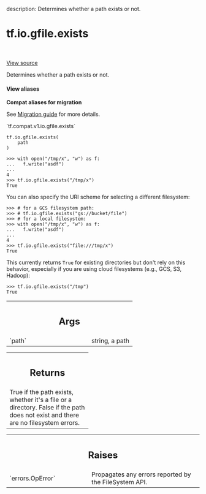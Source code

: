 description: Determines whether a path exists or not.

<div itemscope itemtype="http://developers.google.com/ReferenceObject">
<meta itemprop="name" content="tf.io.gfile.exists" />
<meta itemprop="path" content="Stable" />
</div>

# tf.io.gfile.exists

<!-- Insert buttons and diff -->

<table class="tfo-notebook-buttons tfo-api nocontent" align="left">

</table>

<a target="_blank" class="external" href="/code/stable/tensorflow/python/lib/io/file_io.py">View source</a>



Determines whether a path exists or not.

<section class="expandable">
  <h4 class="showalways">View aliases</h4>
  <p>
<b>Compat aliases for migration</b>
<p>See
<a href="https://www.tensorflow.org/guide/migrate">Migration guide</a> for
more details.</p>
<p>`tf.compat.v1.io.gfile.exists`</p>
</p>
</section>

<pre class="devsite-click-to-copy prettyprint lang-py tfo-signature-link">
<code>tf.io.gfile.exists(
    path
)
</code></pre>



<!-- Placeholder for "Used in" -->

```
>>> with open("/tmp/x", "w") as f:
...   f.write("asdf")
...
4
>>> tf.io.gfile.exists("/tmp/x")
True
```

You can also specify the URI scheme for selecting a different filesystem:

```
>>> # for a GCS filesystem path:
>>> # tf.io.gfile.exists("gs://bucket/file")
>>> # for a local filesystem:
>>> with open("/tmp/x", "w") as f:
...   f.write("asdf")
...
4
>>> tf.io.gfile.exists("file:///tmp/x")
True
```

This currently returns `True` for existing directories but don't rely on this
behavior, especially if you are using cloud filesystems (e.g., GCS, S3,
Hadoop):

```
>>> tf.io.gfile.exists("/tmp")
True
```

<!-- Tabular view -->
 <table class="responsive fixed orange">
<colgroup><col width="214px"><col></colgroup>
<tr><th colspan="2"><h2 class="add-link">Args</h2></th></tr>

<tr>
<td>
`path`
</td>
<td>
string, a path
</td>
</tr>
</table>



<!-- Tabular view -->
 <table class="responsive fixed orange">
<colgroup><col width="214px"><col></colgroup>
<tr><th colspan="2"><h2 class="add-link">Returns</h2></th></tr>
<tr class="alt">
<td colspan="2">
True if the path exists, whether it's a file or a directory.
False if the path does not exist and there are no filesystem errors.
</td>
</tr>

</table>



<!-- Tabular view -->
 <table class="responsive fixed orange">
<colgroup><col width="214px"><col></colgroup>
<tr><th colspan="2"><h2 class="add-link">Raises</h2></th></tr>

<tr>
<td>
`errors.OpError`
</td>
<td>
Propagates any errors reported by the FileSystem API.
</td>
</tr>
</table>

